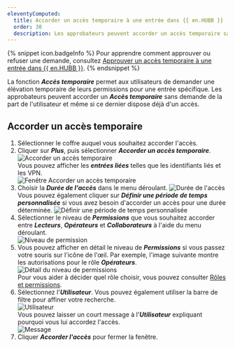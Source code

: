 ```yaml
---
eleventyComputed:
  title: Accorder un accès temporaire à une entrée dans {{ en.HUBB }}
  order: 30
  description: Les approbateurs peuvent accorder un accès temporaire sans requête à un utilisateur même si ce dernier dispose déjà d'un accès.
---
```

{% snippet icon.badgeInfo %} 
Pour apprendre comment approuver ou refuser une demande, consultez [Approuver un accès temporaire à une entrée dans {{ en.HUBB }}](http://localhost:8080/fr/hub/web-interface/hub-overview/temporary-access/approve-temporary-access/).
{% endsnippet %}

La fonction ***Accès temporaire*** permet aux utilisateurs de demander une élévation temporaire de leurs permissions pour une entrée spécifique. Les approbateurs peuvent accorder un ***Accès temporaire*** sans demande de la part de l'utilisateur et même si ce dernier dispose déjà d'un accès.

## Accorder un accès temporaire

1. Sélectionner le coffre auquel vous souhaitez accorder l'accès.  
1. Cliquer sur ***Plus***, puis sélectionner ***Accorder un accès temporaire***.  
![Accorder un accès temporaire](https://webdevolutions.blob.core.windows.net/docs/fr/hub/Hub6025.png)   
Vous pouvez afficher les ***entrées liées*** telles que les identifiants liés et les VPN.  
![Fenêtre Accorder un accès temporaire](https://webdevolutions.blob.core.windows.net/docs/fr/hub/Hub6026.png)  
1. Choisir la ***Durée de l'accès*** dans le menu déroulant.
![Durée de l'accès](https://webdevolutions.blob.core.windows.net/docs/fr/hub/Hub6027.png)  
Vous pouvez également cliquer sur ***Définir une période de temps personnalisée*** si vous avez besoin d'accorder un accès pour une durée déterminée. 
![Définir une période de temps personnalisée](https://webdevolutions.blob.core.windows.net/docs/fr/hub/Hub6028.png)  
1. Sélectionner le niveau de ***Permissions*** que vous souhaitez accorder entre ***Lecteurs***, ***Opérateurs*** et ***Collaborateurs*** à l'aide du menu déroulant.  
![Niveau de permission](https://webdevolutions.blob.core.windows.net/docs/fr/hub/Hub6029.png)  
1. Vous pouvez afficher en détail le niveau de ***Permissions*** si vous passez votre souris sur l'icône de l'œil. Par exemple, l'image suivante montre les autorisations pour le rôle ***Opérateurs***.   
![Détail du niveau de permissions](https://webdevolutions.blob.core.windows.net/docs/fr/hub/Hub6030.png)  
Pour vous aider à décider quel rôle choisir, vous pouvez consulter [Rôles et permissions](https://docs.devolutions.net/fr/hub/web-interface/hub-overview/administration/configuration-security/system-permissions/roles-permissions/).  
1.  Sélectionnez l'***Utilisateur***. Vous pouvez également utiliser la barre de filtre pour affiner votre recherche.  
![Utilisateur](https://webdevolutions.blob.core.windows.net/docs/fr/hub/Hub6031.png)  
Vous pouvez laisser un court message à l'***Utilisateur*** expliquant pourquoi vous lui accordez l'accès.  
![Message](https://webdevolutions.blob.core.windows.net/docs/fr/hub/Hub6032.png)  
1. Cliquer ***Accorder l'accès*** pour fermer la fenêtre.
